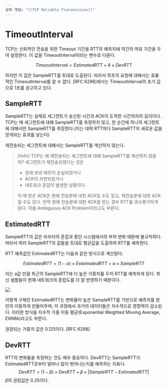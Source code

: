 ```yaml
---
상위 개념: "[[TCP Reliable Transmission]]"
---
```

# TimeoutInterval
TCP는 신뢰적인 전송을 위한 Timeout 기간을 RTT의 예측치에 약간의 여유 기간을 두어 설정한다. 이 값을 TimeoutInterval이라는 변수로 다룬다.

$$TimeoutInterval = EstimatedRTT + 4 \times DevRTT$$

하지만 이 값은 SampleRTT를 토대로 도출된다. 따라서 최초의 요청에 대해서는 효율적인 TimeoutInterval를 알 수 없다. \[RFC 6298]에서는 TimeoutInterval의 초기 값으로 1초를 권고하고 있다.

## SampleRTT
SampleRTT는 실제로 세그먼트가 송신된 시간과 ACK이 도착한 시간까지의 길이이다. TCP는 매 세그먼트에 대해 SampleRTT를 측정하지 않고, 한 순간에 하나의 세그먼트에 대해서만 SampleRTT를 측정한다.(이는 대략 RTT마다 SampleRTT의 새로운 값을 얻게되는 효과를 낳는다)

재전송되는 세그먼트에 대해서는 SampleRTT를 계산하지 않는다.

> [!info] TCP는 왜 재전송되는 세그먼트에 대해 SampleRTT를 계산하지 않을까?
> 세그먼트가 재전송되었다는 것은 
>  - 원래 보낸 패킷이 손실되었거나
>  - ACK이 지연되었거나
>  - 네트워크 혼잡이 발생한 상황이다.
>
> 이 때 받은 ACK은 원래 전송분에 대한 ACK일 수도 있고, 재전송분에 대한 ACK일 수도 있다. 만약 원래 전송분에 대한 ACK을 받는 경우 RTT를 과소평가하게 된다. 이를 Ambiguous ACK Problem이라고도 부른다.

## EstimatedRTT
SampleRTT의 값은 라우터의 혼잡과 종단 시스템에서의 부하 변화 때문에 불규칙하다. 따라서 여러 SampleRTT의 값들을 토대로 평균값을 도출하여 RTT를 예측한다.

RTT 예측값인 EstimatedRTT는 다음과 같은 방식으로 계산된다.


$$EstimatedRTT = (1 - \alpha) \times EsteimatedRTT + \alpha \times SampleRTT $$

이는 a값 만큼 최근의 SampleRTT에 더 높은 가중치를 두어 RTT를 예측하게 된다. 최신 샘플들이 현재 네트워크의 혼잡도를 더 잘 반영하기 때문이다.

![](https://i.imgur.com/j2gdNpr.png)

이렇게 구해진 EstimatedRTT는 변화율이 높은 SampleRTT를 기반으로 예측치를 완만히 이동하게 만들어주며, 이 과정에서 과거의 데이터들은 지수적으로 영향력이 감소된다. 이러한 방식을 지수적 가중 이동 평균(Exponential Weighted Moving Average, EWMA)라고도 부른다.

권장되는 가중치 값은 0.125이다. \[RFC 6298]

## DevRTT
RTT의 변화율을 측정하는 것도 매우 중요하다. DevRTT는 SampleRTT가 EstimatedRTT로부터 얼마나 많이 벗어나는지를 예측하는 지표다.
$$DevRTT = (1 - \beta) \times DevRTT + \beta \times |SampleRTT - EstimatedRTT | $$
$\beta$의 권장값은 0.25이다.